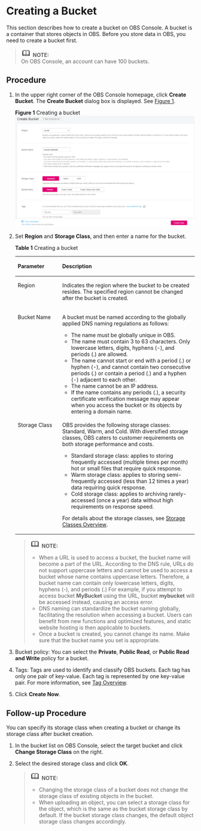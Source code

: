 # Creating a Bucket<a name="en-us_topic_0045853662"></a>

This section describes how to create a bucket on OBS Console. A bucket is a container that stores objects in OBS. Before you store data in OBS, you need to create a bucket first.

>![](public_sys-resources/icon-note.gif) **NOTE:**   
>On OBS Console, an account can have 100 buckets.  

## Procedure<a name="section65410517"></a>

1.  In the upper right corner of the OBS Console homepage, click  **Create Bucket**. The  **Create Bucket**  dialog box is displayed. See  [Figure 1](#obs_03_0306_fig30207295194414).

    **Figure  1**  Creating a bucket<a name="obs_03_0306_fig30207295194414"></a>  
    ![](figures/creating-a-bucket.png "creating-a-bucket")

2.  Set  **Region**  and  **Storage Class**, and then enter a name for the bucket.

    **Table  1**  Creating a bucket

    <a name="table5306611994432"></a>
    <table><thead align="left"><tr id="row1830066594432"><th class="cellrowborder" valign="top" width="24.752475247524753%" id="mcps1.2.3.1.1"><p id="p595887794432"><a name="p595887794432"></a><a name="p595887794432"></a>Parameter</p>
    </th>
    <th class="cellrowborder" valign="top" width="75.24752475247524%" id="mcps1.2.3.1.2"><p id="p1290702294432"><a name="p1290702294432"></a><a name="p1290702294432"></a>Description</p>
    </th>
    </tr>
    </thead>
    <tbody><tr id="row3883582794432"><td class="cellrowborder" valign="top" width="24.752475247524753%" headers="mcps1.2.3.1.1 "><p id="p5869426094432"><a name="p5869426094432"></a><a name="p5869426094432"></a>Region</p>
    </td>
    <td class="cellrowborder" valign="top" width="75.24752475247524%" headers="mcps1.2.3.1.2 "><p id="p5661465194432"><a name="p5661465194432"></a><a name="p5661465194432"></a>Indicates the region where the bucket to be created resides. The specified region cannot be changed after the bucket is created.</p>
    </td>
    </tr>
    <tr id="row174311157152314"><td class="cellrowborder" valign="top" width="24.752475247524753%" headers="mcps1.2.3.1.1 "><p id="p3682796494432"><a name="p3682796494432"></a><a name="p3682796494432"></a>Bucket Name</p>
    </td>
    <td class="cellrowborder" valign="top" width="75.24752475247524%" headers="mcps1.2.3.1.2 "><p id="p404056794432"><a name="p404056794432"></a><a name="p404056794432"></a>A bucket must be named according to the globally applied DNS naming regulations as follows:</p>
    <a name="ul5989254594432"></a><a name="ul5989254594432"></a><ul id="ul5989254594432"><li>The name must be globally unique in OBS.</li><li>The name must contain 3 to 63 characters. Only lowercase letters, digits, hyphens (-), and periods (.) are allowed.</li><li>The name cannot start or end with a period (.) or hyphen (-), and cannot contain two consecutive periods (.) or contain a period (.) and a hyphen (-) adjacent to each other.</li><li>The name cannot be an IP address.</li><li>If the name contains any periods (.), a security certificate verification message may appear when you access the bucket or its objects by entering a domain name.</li></ul>
    </td>
    </tr>
    <tr id="row3976981194432"><td class="cellrowborder" valign="top" width="24.752475247524753%" headers="mcps1.2.3.1.1 "><p id="p12924394432"><a name="p12924394432"></a><a name="p12924394432"></a>Storage Class</p>
    </td>
    <td class="cellrowborder" valign="top" width="75.24752475247524%" headers="mcps1.2.3.1.2 "><p id="p1046869994432"><a name="p1046869994432"></a><a name="p1046869994432"></a>OBS provides the following storage classes: Standard, Warm, and Cold. With diversified storage classes, OBS caters to customer requirements on both storage performance and costs.</p>
    <a name="ul183524551845"></a><a name="ul183524551845"></a><ul id="ul183524551845"><li>Standard storage class: applies to storing frequently accessed (multiple times per month) hot or small files that require quick response.</li><li>Warm storage class: applies to storing semi-frequently accessed (less than 12 times a year) data requiring quick response.</li><li>Cold storage class: applies to archiving rarely-accessed (once a year) data without high requirements on response speed.</li></ul>
    <p id="p4610523994432"><a name="p4610523994432"></a><a name="p4610523994432"></a>For details about the storage classes, see <a href="storage-classes-overview-(console).md">Storage Classes Overview</a>.</p>
    </td>
    </tr>
    </tbody>
    </table>

    >![](public_sys-resources/icon-note.gif) **NOTE:**   
    >-   When a URL is used to access a bucket, the bucket name will become a part of the URL. According to the DNS rule, URLs do not support uppercase letters and cannot be used to access a bucket whose name contains uppercase letters. Therefore, a bucket name can contain only lowercase letters, digits, hyphens \(-\), and periods \(.\) For example, if you attempt to access bucket  **MyBucket**  using the URL, bucket  **mybucket**  will be accessed instead, causing an access error.  
    >-   DNS naming can standardize the bucket naming globally, facilitating the resolution when accessing a bucket. Users can benefit from new functions and optimized features, and static website hosting is then applicable to buckets.  
    >-   Once a bucket is created, you cannot change its name. Make sure that the bucket name you set is appropriate.  

3.  Bucket policy: You can select the  **Private**,  **Public Read**, or  **Public Read and Write**  policy for a bucket.
4.  Tags: Tags are used to identify and classify OBS buckets. Each tag has only one pair of key-value. Each tag is represented by one key-value pair. For more information, see  [Tag Overview](tag-overview.md).
5.  Click  **Create Now**.

## Follow-up Procedure<a name="section2680481145652"></a>

You can specify its storage class when creating a bucket or change its storage class after bucket creation.

1.  In the bucket list on OBS Console, select the target bucket and click  **Change Storage Class**  on the right.
2.  Select the desired storage class and click  **OK**.

    >![](public_sys-resources/icon-note.gif) **NOTE:**   
    >-   Changing the storage class of a bucket does not change the storage class of existing objects in the bucket.  
    >-   When uploading an object, you can select a storage class for the object, which is the same as the bucket storage class by default. If the bucket storage class changes, the default object storage class changes accordingly.  



